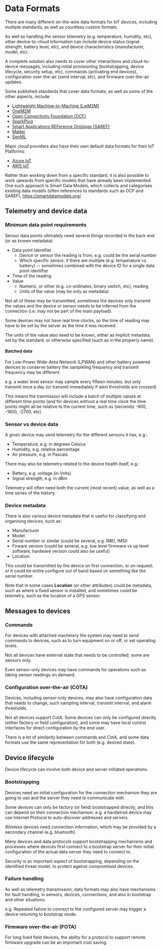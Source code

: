 Data Formats
============

There are many different on-the-wire data formats for IoT devices, including multiple standards, as well as countless custom formats.

As well as handling the sensor telemetry (e.g. temperature, humidity, etc), other device-to-cloud information can include device status (signal strength, battery level, etc), and device characteristics (manufacturer, model, etc).

A complete solution also needs to cover other interactions and cloud-to-device messages, including initial provisioning (bootstrapping, device lifecycle, security setup, etc), commands (activating end devices), configuration over-the-air (send interval, etc), and firmware over-the-air updates.

Some published standards that cover data formats, as well as some of the other aspects, include:

* [Lightweight Machine-to-Machine (LwM2M)](LwM2M.md)
* [OneM2M](OneM2M.md)
* [Open Connectivity Foundation (OCF)](OCF.md)
* [SparkPlug](SparkPlug.md)
* [Smart Applications REFerence Ontology (SAREF)](SAREF.md)
* [Matter](Matter.md)
* [SenML](SenML.md)

Major cloud providers also have their own default data formats for their IoT Platforms:

* [Azure IoT](Azure-IoT.md)
* [AWS IoT](AWS-IoT.md)

Rather than working down from a specific standard, it is also possible to work upwards from specific models that have already been implemented. One such approach is Smart Data Models, which collects and categorises existing data models (often references to standards such as OCF and SAREF), https://smartdatamodels.org/.


Telemetry and device data
-------------------------

### Minimum data point requirements

Sensor data points ultimately need several things recorded in the back end (or as known metadata):

* Data point identifier
  - Device or sensor the reading is from, e.g. could be the serial number
  - Which specific sensor, if there are multiple (e.g. temperature vs battery) -- sometimes combined with the device ID for a single data point identifier
* Time of the reading
* Value
  - Numeric, or other (e.g. co-ordinates, binary switch, etc), reading
  - Units of the value (may be only as metadata)

Not all of these may be transmitted, sometimes the devices only transmit the values and the device or sensor needs to be inferred from the connection (i.e. may not be part of the main payload).

Some devices may not have real time clocks, so the time of reading may have to be set by the server as the time it was received.

The units of the value also need to be known, either as implicit metadata, set by the standard, or otherwise specified (such as in the property name).

#### Batched data

For Low-Power Wide-Area Network (LPWAN) and other battery powered devices to conserve battery the sampleling frequency and transmit frequency may be different.

e.g. a water level sensor may sample every fifteen minutes, but only transmit once a day (or transmit immediately if alert thresholds are crossed)

This means the tranmission will include a batch of multiple values at different time points (and for devices without a real time clock the time points might all be relative to the current time, such as (seconds) -900, -1800, -2700, etc).

### Sensor vs device data

A given device may send telemetry for the different sensors it has, e.g.:
* Temperature, e.g. in degrees Celsius
* Humidity, e.g. relative percentage
* Air pressure, e.g. in Pascals

There may also be telemetry related to the device health itself, e.g.:
* Battery, e.g. voltage (in Volts)
* Signal strength, e.g. in dBm

Telemetry will often need both the current (most recent) value, as well as a time series of the history. 

### Device metadata

There is also various device metadata that is useful for classifying and organising devices, such as:
* Manufacturer
* Model
* Serial number or similar (could be several, e.g. IMEI, IMSI)
* Firware version (could be several, e.g. low level firmware vs up level software; hardware version could also be useful)
* Location

This could be transmitted by the device on first connection, or on request; or it could be entire configure out of band based on something like the serial number.

Note that in some cases **Location** (or other attributes) could be metadata, such as where a fixed sensor is installed, and sometimes could be telemetry, such as the location of a GPS sensor.


Messages to devices
-------------------

### Commands

For devices with attached machinery the system may need to send commands to devices, such as to turn equipment on or off, or set operating levels.

Not all devices have external state that needs to be controlled; some are sensors only.

Even sensor-only devices may have commands for operations such as taking sensor readings on demand.

### Configuration over-the-air (COTA)

Devices, including sensor-only devices, may also have configuration data that needs to change, such sampling interval, transmit interval, and alarm thresholds.

Not all devices support CotA. Some devices can only be configured directly (either factory or field configuration), and some may have local control interfaces for direct configuration by the end user.

There is a lot of similarity between commands and CotA, and some data formats use the same representation for both (e.g. desired state).


Device lifecycle
----------------

Device lifecycle can involve both device and server initiated operations.

### Bootstrapping

Devices need an initial configuration for the connection mechanism they are going to use and the server they need to communicate with.

Some devices can only be factory (or field) bootstrapped directly, and this can depend on their connection mechanism. e.g. a hardwired device may use Internet Protocol to auto-discover addresses and servers.

Wireless devices need connection information, which may be provided by a secondary channel (e.g. bluetooth).

Many devices and data protocols support bootstrapping mechanisms and processes where devices first connect to a bootstrap server for their initial configuration of the actual data server they need to connect to.

Security is an important aspect of bootstrapping, depending on the identified threat model, to protect against compromised devices.

### Failure handling

As well as telemetry transmission, data formats may also have mechanisms for fault handling, in sensors, devices, connections, and also in bootstrap and other situations.

e.g. Repeated failure to connect to the configured server may trigger a device returning to bootstrap mode.

### Firmware over-the-air (FOTA)

For long lived field devices, the ability for a protocol to support remote firmware upgrade can be an important cost saving.


